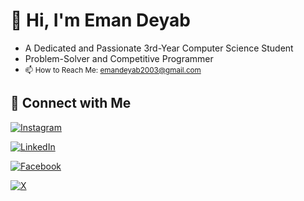 # 👋 Hi, I'm Eman Deyab

- A Dedicated and Passionate 3rd-Year Computer Science Student
- Problem-Solver and Competitive Programmer
- <small>📫 How to Reach Me: [emandeyab2003@gmail.com](mailto:emandeyab2003@gmail.com)</small>

## 🔗 Connect with Me

[![Instagram](https://img.icons8.com/ios/50/000000/instagram-new.png)](https://www.instagram.com/eman_deyab_/)

[![LinkedIn](https://img.icons8.com/ios/50/000000/linkedin.png)](https://www.linkedin.com/in/eman-deyab-9bb6b4290/)

[![Facebook](https://img.icons8.com/ios/50/000000/facebook.png)](https://www.facebook.com/profile.php?id=100004301567754)

[![X](https://img.icons8.com/ios/50/000000/x.png)](https://x.com/eman_deyab)
